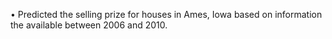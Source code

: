 •	Predicted the selling prize for houses in Ames, Iowa based on information the available between 2006 and 2010.
